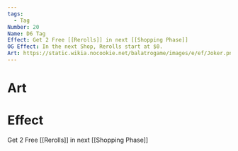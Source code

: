 ```yaml
---
tags:
  - Tag
Number: 20
Name: D6 Tag
Effect: Get 2 Free [[Rerolls]] in next [[Shopping Phase]]
OG Effect: In the next Shop, Rerolls start at $0.
Art: https://static.wikia.nocookie.net/balatrogame/images/e/ef/Joker.png/revision/latest?cb=20230925003651
---
```

# Art
# Effect
Get 2 Free [[Rerolls]] in next [[Shopping Phase]]